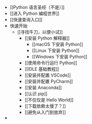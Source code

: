 - [[Python 语言圣经（不是）]]
- [[进入 Python 编程世界]]
- [[快速查询入口]]
- 快速开始
	- [[寻找牛刀，以便小试]]
		- [[安装 Python 解释器]]
			- [[macOS 下安装 Python]]
			- [[Linux 下安装 Python]]
			- [[Windows 下安装 Python]]
		- [[使用命令行运行 Python]]
		- [[IDLE 基础教程]]
		- [[安装并配置 VSCode]]
		- [[安装并配置 PyCharm]]
		- [[安装 Anaconda]]
		- [[认识 pip]]
		- [[不仅仅是 Hello World]]
		- [[下载依赖太慢了？]]
		- [[避免从入门到放弃]]
-
